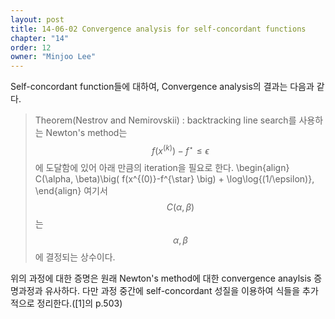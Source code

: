 ```yaml
---
layout: post
title: 14-06-02 Convergence analysis for self-concordant functions
chapter: "14"
order: 12
owner: "Minjoo Lee"
---
```

Self-concordant function들에 대하여, Convergence analysis의 결과는 다음과 같다.

>Theorem(Nestrov and Nemirovskii) : backtracking line search를 사용하는 Newton's method는 $$f(x^{(k)})-f^{\star}\leq \epsilon$$에 도달함에 있어 아래 만큼의 iteration을 필요로 한다.
>\begin{align}
>C(\alpha, \beta)\big( f(x^{(0)}-f^{\star} \big) + \log\log{(1/\epsilon)},
>\end{align}
여기서 $$C(\alpha, \beta)$$는 $$\alpha, \beta$$에 결정되는 상수이다.

위의 과정에 대한 증명은 원래 Newton's method에 대한 convergence anaylsis 증명과정과 유사하다. 다만 과정 중간에  self-concordant 성질을 이용하여 식들을 추가적으로 정리한다.([1]의 p.503)